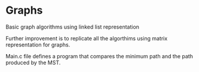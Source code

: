 # Graphs
Basic graph algorithms using linked list representation

Further improvement is to replicate all the algorthims using matrix representation for graphs.

Main.c file defines a program that compares the minimum path and the path produced by the MST.
